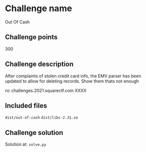 # Challenge name

Out Of Cash

## Challenge points

300

## Challenge description

After complaints of stolen credit card info, the EMV parser
has been updated to allow for deleting records.
Show them thats not enough

nc challenges.2021.squarectf.com XXXX

## Included files

`dist/out-of-cash`
`dist/libc-2.31.so`

## Challenge solution

Solution at: `solve.py`
